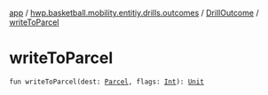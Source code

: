 [app](../../index.md) / [hwp.basketball.mobility.entitiy.drills.outcomes](../index.md) / [DrillOutcome](index.md) / [writeToParcel](.)

# writeToParcel

`fun writeToParcel(dest: `[`Parcel`](https://developer.android.com/reference/android/os/Parcel.html)`, flags: `[`Int`](https://kotlinlang.org/api/latest/jvm/stdlib/kotlin/-int/index.html)`): `[`Unit`](https://kotlinlang.org/api/latest/jvm/stdlib/kotlin/-unit/index.html)